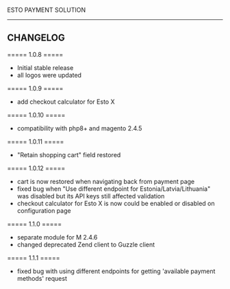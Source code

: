 ESTO PAYMENT SOLUTION

-------------
CHANGELOG
-------------

===== 1.0.8 =====

* Initial stable release
* all logos were updated


===== 1.0.9 =====

* add checkout calculator for Esto X


===== 1.0.10 =====

* compatibility with php8+ and magento 2.4.5


===== 1.0.11 =====

* "Retain shopping cart" field restored

===== 1.0.12 =====

* cart is now restored when navigating back from payment page
* fixed bug when "Use different endpoint for Estonia/Latvia/Lithuania" was disabled but its API keys still affected validation
* checkout calculator for Esto X is now could be enabled or disabled on configuration page

===== 1.1.0 =====

* separate module for M 2.4.6
* changed deprecated Zend client to Guzzle client

===== 1.1.1 =====

* fixed bug with using different endpoints for getting 'available payment methods' request